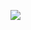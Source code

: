 ![](https://www.nta.go.jp/tmp/8547fe1a-91e9-4ddc-b047-031b0fd0729d/images/734a0a4717e19021c062d2c33467c1dd67d65836b8b8b48e79d15d6cb90dd969.jpg)